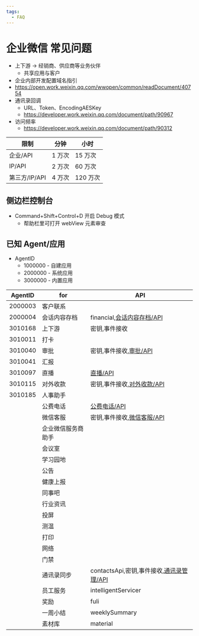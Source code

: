```yaml
---
tags:
  - FAQ
---
```


# 企业微信 常见问题

- 上下游 -> 经销商、供应商等业务伙伴
  - 共享应用与客户
- 企业内部开发配置域名指引
- https://open.work.weixin.qq.com/wwopen/common/readDocument/40754
- 通讯录回调
  - URL、Token、EncodingAESKey
  - https://developer.work.weixin.qq.com/document/path/90967
- 访问频率
  - https://developer.work.weixin.qq.com/document/path/90312

| 限制          | 分钟   | 小时     |
| ------------- | ------ | -------- |
| 企业/API      | 1 万次 | 15 万次  |
| IP/API        | 2 万次 | 60 万次  |
| 第三方/IP/API | 4 万次 | 120 万次 |

## 侧边栏控制台

- Command+Shift+Control+D 开启 Debug 模式
  - 帮助栏里可打开 webView 元素审查

## 已知 Agent/应用

- AgentID
  - 1000000 - 自建应用
  - 2000000 - 系统应用
  - 3000000 - 内置应用

| AgentID | for                | API                                        |
| ------- | ------------------ | ------------------------------------------ |
| 2000003 | 客户联系           |
| 2000004 | 会话内容存档       | financial,[会话内容存档/API]               |
| 3010168 | 上下游             | 密钥,事件接收                              |
| 3010011 | 打卡               |
| 3010040 | 审批               | 密钥,事件接收,[审批/API]                   |
| 3010041 | 汇报               |
| 3010097 | 直播               | [直播/API]                                 |
| 3010115 | 对外收款           | 密钥,事件接收,[对外收款/API]               |
| 3010185 | 人事助手           |
|         | 公费电话           | [公费电话/API]                             |
|         | 微信客服           | 密钥,事件接收,[微信客服/API]               |
|         | 企业微信服务商助手 |
|         | 会议室             |
|         | 学习园地           |
|         | 公告               |
|         | 健康上报           |
|         | 同事吧             |
|         | 行业资讯           |
|         | 投屏               |
|         | 测温               |
|         | 打印               |
|         | 网络               |
|         | 门禁               |
|         | 通讯录同步         | contactsApi,密钥,事件接收,[通讯录管理/API] |
|         | 员工服务           | intelligentServicer                        |
|         | 奖励               | fuli                                       |
|         | 一周小结           | weeklySummary                              |
|         | 素材库             | material                                   |

[会话内容存档/API]: https://developer.work.weixin.qq.com/document/path/91360
[直播/API]: https://developer.work.weixin.qq.com/document/path/93633
[公费电话/API]: https://work.weixin.qq.com/api/doc/14744
[微信客服/API]: https://open.work.weixin.qq.com/api/doc/31106
[对外收款/API]: https://open.work.weixin.qq.com/api/doc/24952
[审批/API]: https://work.weixin.qq.com/api/doc/17893
[通讯录管理/API]: https://developer.work.weixin.qq.com/document/path/90193
